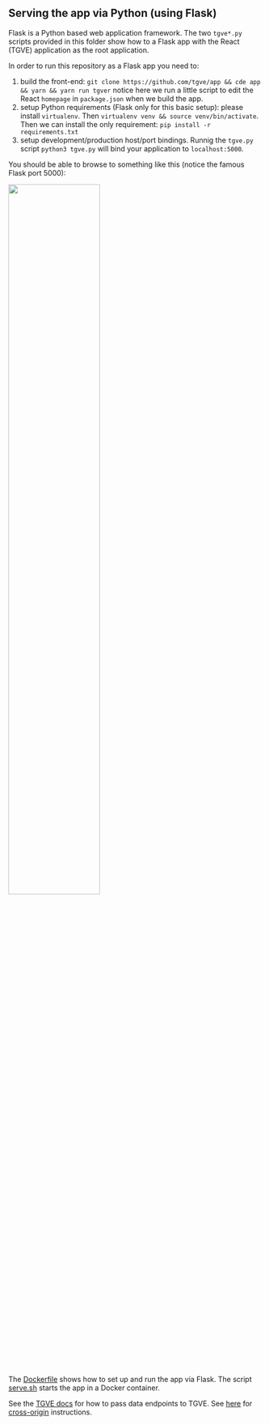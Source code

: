 ## Serving the app via Python (using Flask)

Flask is a Python based web application framework. The two `tgve*.py` scripts provided in this folder show how to a Flask app with the React (TGVE) application as the root application.

In order to run this repository as a Flask app you need to:

1. build the front-end: 
`git clone https://github.com/tgve/app && cde app && yarn && yarn run tgver` notice here we run a little script to edit the React `homepage` in `package.json` when we build the app.
2. setup Python requirements (Flask only for this basic setup): please install `virtualenv`. Then `virtualenv venv && source venv/bin/activate`. Then we can install the only requirement: `pip install -r requirements.txt`
3. setup development/production host/port bindings. Runnig the `tgve.py` script `python3 tgve.py` will bind your application to `localhost:5000`.

You should be able to browse to something like this (notice the famous Flask port 5000):

<img src="https://user-images.githubusercontent.com/408568/133886684-e9266d1b-79ab-43e5-8606-84dc8b26da2a.png" width="60%" />

The [Dockerfile](../Dockerfile.Python) shows how to set up and run the app via Flask. The script [serve.sh](./serve.sh) starts the app in a Docker container.

See the [TGVE docs](../../tgvejs/) for how to pass data endpoints to TGVE. See [here](./cross-origin.md) for [cross-origin](https://developer.mozilla.org/en-US/docs/Web/HTTP/CORS) instructions.

